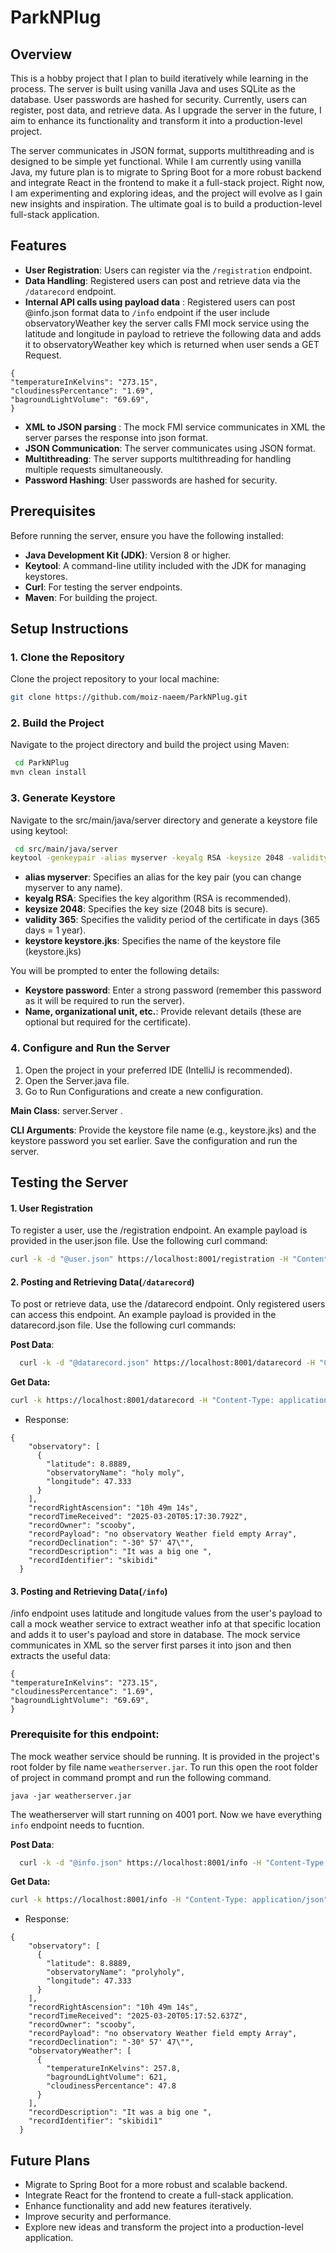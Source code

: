# ParkNPlug


## Overview
This is a hobby project that I plan to build iteratively while learning in the process. The server is built using vanilla Java and uses SQLite as the database. User passwords are hashed for security. Currently, users can register, post data, and retrieve data. As I upgrade the server in the future, I aim to enhance its functionality and transform it into a production-level project.

The server communicates in JSON format, supports multithreading and is designed to be simple yet functional. While I am currently using vanilla Java, my future plan is to migrate to Spring Boot for a more robust backend and integrate React in the frontend to make it a full-stack project. Right now, I am experimenting and exploring ideas, and the project will evolve as I gain new insights and inspiration. The ultimate goal is to build a production-level full-stack application.

## Features
- **User Registration**: Users can register via the `/registration` endpoint.
- **Data Handling**: Registered users can post and retrieve data via the `/datarecord` endpoint.
- **Internal API calls using payload data** : Registered users can post @info.json format data to `/info` endpoint 
  if the user include observatoryWeather key the server calls FMI mock service using the latitude and longitude in payload to  retrieve 
 the following data and adds it to observatoryWeather key which is returned when user sends a GET Request. 
```
{
"temperatureInKelvins": "273.15",
"cloudinessPercentance": "1.69",
"bagroundLightVolume": "69.69",
}  
```
- **XML to JSON parsing** :  The mock FMI service communicates in XML the server 
parses the response into json format. 
- **JSON Communication**: The server communicates using JSON format.
- **Multithreading**: The server supports multithreading for handling multiple requests simultaneously.
- **Password Hashing**: User passwords are hashed for security.

## Prerequisites
Before running the server, ensure you have the following installed:
- **Java Development Kit (JDK)**: Version 8 or higher.
- **Keytool**: A command-line utility included with the JDK for managing keystores.
- **Curl**: For testing the server endpoints.
- **Maven**: For building the project.

## Setup Instructions

### 1. Clone the Repository
Clone the project repository to your local machine:

```bash
git clone https://github.com/moiz-naeem/ParkNPlug.git
```
### 2. Build the Project
Navigate to the project directory and build the project using Maven:
```bash
 cd ParkNPlug
mvn clean install
``` 
### 3. Generate Keystore
Navigate to the src/main/java/server directory and generate a keystore file using keytool:

```bash
 cd src/main/java/server
keytool -genkeypair -alias myserver -keyalg RSA -keysize 2048 -validity 365 -keystore keystore.jks
```
- **alias myserver**: Specifies an alias for the key pair (you can change myserver to any name).
- **keyalg RSA**: Specifies the key algorithm (RSA is recommended).
- **keysize 2048**: Specifies the key size (2048 bits is secure).
- **validity 365**: Specifies the validity period of the certificate in days (365 days = 1 year).
- **keystore keystore.jks**: Specifies the name of the keystore file (keystore.jks)

You will be prompted to enter the following details:

- **Keystore password**: Enter a strong password (remember this password as it will be required to run the server).
- **Name, organizational unit, etc.**: Provide relevant details (these are optional but required for the certificate).

### 4. Configure and Run the Server
1. Open the project in your preferred IDE (IntelliJ is recommended).
2. Open the Server.java file.
3. Go to Run Configurations and create a new configuration.

**Main Class**: server.Server .

**CLI Arguments**: Provide the keystore file name (e.g., keystore.jks) and the keystore password you set earlier.
Save the configuration and run the server.

## Testing the Server

#### 1. User Registration
   To register a user, use the /registration endpoint. An example payload is provided in the user.json file. Use the following curl command:
   ```bash
curl -k -d "@user.json" https://localhost:8001/registration -H "Content-Type: application/json"

```

#### 2. Posting and Retrieving Data(`/datarecord`)
   To post or retrieve data, use the /datarecord endpoint. Only registered users can access this endpoint. An example payload is provided in the datarecord.json file. Use the following curl commands:

**Post Data**:
```bash
  curl -k -d "@datarecord.json" https://localhost:8001/datarecord -H "Content-Type: application/json" -u scooby:doo
```

**Get Data:**
```bash
curl -k https://localhost:8001/datarecord -H "Content-Type: application/json" -u scooby:doo
```
- Response:

```
{
    "observatory": [
      {
        "latitude": 8.8889,
        "observatoryName": "holy moly",
        "longitude": 47.333
      }
    ],
    "recordRightAscension": "10h 49m 14s",
    "recordTimeReceived": "2025-03-20T05:17:30.792Z",
    "recordOwner": "scooby",
    "recordPayload": "no observatory Weather field empty Array",
    "recordDeclination": "-30° 57' 47\"",
    "recordDescription": "It was a big one ",
    "recordIdentifier": "skibidi"
  }
```
#### 3. Posting and Retrieving Data(`/info`)
/info endpoint uses latitude and longitude values from the user's payload to call a mock weather service to extract weather
info at that specific location and adds it to user's payload and store in database. The mock service communicates in XML so the server first parses it into json and then extracts the useful data:
```
{
"temperatureInKelvins": "273.15",
"cloudinessPercentance": "1.69",
"bagroundLightVolume": "69.69",
}  
```
### Prerequisite for this endpoint:
The mock weather service should be running. It is provided in the project's root 
folder by file name `weatherserver.jar`. To run this open the root folder of project in command prompt 
and run the following command.
```
java -jar weatherserver.jar
```
The weatherserver will start running on 4001 port.
Now we have everything `info` endpoint needs to fucntion.

**Post Data**:
```bash
  curl -k -d "@info.json" https://localhost:8001/info -H "Content-Type: application/json" -u scooby:doo
```

**Get Data:**
```bash
curl -k https://localhost:8001/info -H "Content-Type: application/json" -u scooby:doo

```
- Response:
```
{
    "observatory": [
      {
        "latitude": 8.8889,
        "observatoryName": "prolyholy",
        "longitude": 47.333
      }
    ],
    "recordRightAscension": "10h 49m 14s",
    "recordTimeReceived": "2025-03-20T05:17:52.637Z",
    "recordOwner": "scooby",
    "recordPayload": "no observatory Weather field empty Array",
    "recordDeclination": "-30° 57' 47\"",
    "observatoryWeather": [
      {
        "temperatureInKelvins": 257.8,
        "bagroundLightVolume": 621,
        "cloudinessPercentance": 47.8
      }
    ],
    "recordDescription": "It was a big one ",
    "recordIdentifier": "skibidi1"
  }
```


## Future Plans

- Migrate to Spring Boot for a more robust and scalable backend.
- Integrate React for the frontend to create a full-stack application.
- Enhance functionality and add new features iteratively.
- Improve security and performance.
- Explore new ideas and transform the project into a production-level application.

